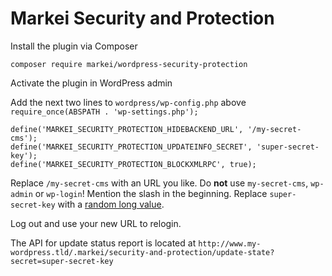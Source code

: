 Markei Security and Protection
==============================

Install the plugin via Composer

    composer require markei/wordpress-security-protection

Activate the plugin in WordPress admin

Add the next two lines to `wordpress/wp-config.php` above `require_once(ABSPATH . 'wp-settings.php');`

    define('MARKEI_SECURITY_PROTECTION_HIDEBACKEND_URL', '/my-secret-cms');
    define('MARKEI_SECURITY_PROTECTION_UPDATEINFO_SECRET', 'super-secret-key');
    define('MARKEI_SECURITY_PROTECTION_BLOCKXMLRPC', true);
    
Replace `/my-secret-cms` with an URL you like. Do **not** use `my-secret-cms`, `wp-admin` or `wp-login`! Mention the slash in the beginning. Replace `super-secret-key` with a [random long value](http://password.markei.nl/randomsave.txt).

Log out and use your new URL to relogin.

The API for update status report is located at `http://www.my-wordpress.tld/.markei/security-and-protection/update-state?secret=super-secret-key`